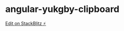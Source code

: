 # angular-yukgby-clipboard

[Edit on StackBlitz ⚡️](https://stackblitz.com/edit/angular-yukgby-clipboard)